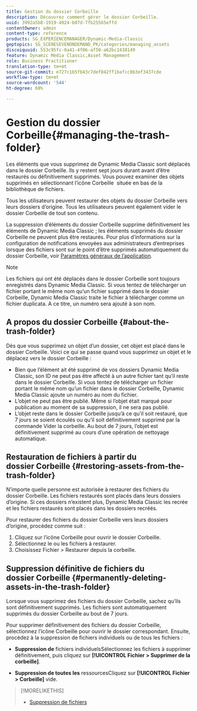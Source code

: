 ```yaml
---
title: Gestion du dossier Corbeille
description: Découvrez comment gérer le dossier Corbeille.
uuid: 3992a5b8-1919-4924-b07d-7fb25565effd
contentOwner: admin
content-type: reference
products: SG_EXPERIENCEMANAGER/Dynamic-Media-Classic
geptopics: SG_SCENESEVENONDEMAND_PK/categories/managing_assets
discoiquuid: 553c95fc-0a41-4f06-af50-a62bc1438149
feature: Dynamic Media Classic,Asset Management
role: Business Practitioner
translation-type: tm+mt
source-git-commit: e727c1b5fb43c7def842ff1bafcc8b3ef3437cde
workflow-type: tm+mt
source-wordcount: '544'
ht-degree: 60%

---
```



# Gestion du dossier Corbeille{#managing-the-trash-folder}

Les éléments que vous supprimez de Dynamic Media Classic sont déplacés dans le dossier Corbeille. Ils y restent sept jours durant avant d’être restaurés ou définitivement supprimés. Vous pouvez examiner des objets supprimés en sélectionnant l’icône Corbeille  située en bas de la bibliothèque de fichiers.

Tous les utilisateurs peuvent restaurer des objets du dossier Corbeille vers leurs dossiers d’origine. Tous les utilisateurs peuvent également vider le dossier Corbeille de tout son contenu.

La suppression d’éléments du dossier Corbeille supprime définitivement les éléments de Dynamic Media Classic ; les éléments supprimés du dossier Corbeille ne peuvent plus être restaurés. Pour plus d’informations sur la configuration de notifications envoyées aux administrateurs d’entreprises lorsque des fichiers sont sur le point d’être supprimés automatiquement du dossier Corbeille, voir [Paramètres généraux de l’application](application-setup.md#general_settings).

>[!NOTE]
>
>Les fichiers qui ont été déplacés dans le dossier Corbeille sont toujours enregistrés dans Dynamic Media Classic. Si vous tentez de télécharger un fichier portant le même nom qu’un fichier supprimé dans le dossier Corbeille, Dynamic Media Classic traite le fichier à télécharger comme un fichier duplicata. A ce titre, un numéro sera ajouté à son nom.

## A propos du dossier Corbeille {#about-the-trash-folder}

Dès que vous supprimez un objet d’un dossier, cet objet est placé dans le dossier Corbeille. Voici ce qui se passe quand vous supprimez un objet et le déplacez vers le dossier Corbeille :

* Bien que l’élément ait été supprimé de vos dossiers Dynamic Media Classic, son ID ne peut pas être affecté à un autre fichier tant qu’il reste dans le dossier Corbeille. Si vous tentez de télécharger un fichier portant le même nom qu’un fichier dans le dossier Corbeille, Dynamic Media Classic ajoute un numéro au nom du fichier.
* L’objet ne peut pas être publié. Même si l’objet était marqué pour publication au moment de sa suppression, il ne sera pas publié.
* L’objet reste dans le dossier Corbeille jusqu’à ce qu’il soit restauré, que 7 jours se soient écoulés ou qu’il soit définitivement supprimé par la commande Vider la corbeille. Au bout de 7 jours, l’objet est définitivement supprimé au cours d’une opération de nettoyage automatique.

## Restauration de fichiers à partir du dossier Corbeille  {#restoring-assets-from-the-trash-folder}

N’importe quelle personne est autorisée à restaurer des fichiers du dossier Corbeille. Les fichiers restaurés sont placés dans leurs dossiers d’origine. Si ces dossiers n’existent plus, Dynamic Media Classic les recrée et les fichiers restaurés sont placés dans les dossiers recréés.

Pour restaurer des fichiers du dossier Corbeille vers leurs dossiers d’origine, procédez comme suit :

1. Cliquez sur l’icône Corbeille pour ouvrir le dossier Corbeille.
1. Sélectionnez le ou les fichiers à restaurer.
1. Choisissez Fichier > Restaurer depuis la corbeille.

## Suppression définitive de fichiers du dossier Corbeille  {#permanently-deleting-assets-in-the-trash-folder}

Lorsque vous supprimez des fichiers du dossier Corbeille, sachez qu’ils sont définitivement supprimés. Les fichiers sont automatiquement supprimés du dossier Corbeille au bout de 7 jours.

Pour supprimer définitivement des fichiers du dossier Corbeille, sélectionnez l’icône Corbeille  pour ouvrir le dossier correspondant. Ensuite, procédez à la suppression de fichiers individuels ou de tous les fichiers :

* **Suppression de** fichiers individuelsSélectionnez les fichiers à supprimer définitivement, puis cliquez sur  **[!UICONTROL Fichier > Supprimer de la corbeille]**.

* **Suppression de toutes les** ressourcesCliquez sur  **[!UICONTROL Fichier > Corbeille]** vide.

>[!MORELIKETHIS]
>
>* [Suppression de fichiers](moving-renaming-deleting-assets.md#delete_assets)

